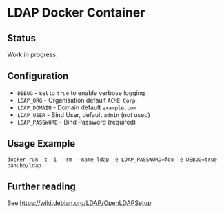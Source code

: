# LDAP Docker Container

## Status

Work in progress.

## Configuration

- `DEBUG` - set to `true` to enable verbose logging
- `LDAP_ORG` - Organisation default `ACME Corp`
- `LDAP_DOMAIN` - Domain default `example.com`
- `LDAP_USER` - Bind User, default `admin` (not used)
- `LDAP_PASSWORD` - Bind Password (required)

## Usage Example

```
docker run -t -i --rm --name ldap -e LDAP_PASSWORD=foo -e DEBUG=true panubo/ldap
```

## Further reading

See https://wiki.debian.org/LDAP/OpenLDAPSetup

